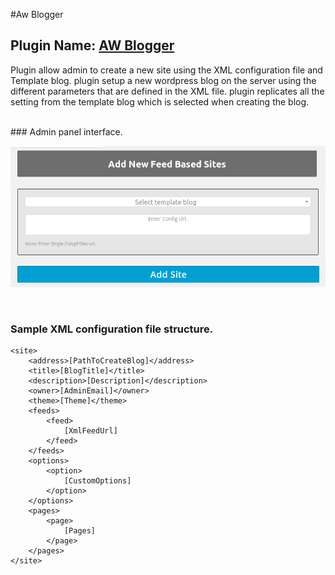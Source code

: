 #Aw Blogger

## Plugin Name: [AW Blogger](https://github.com/dev-artworld/plugins/tree/master/aw-blogger)
Plugin allow admin to create a new site using the XML configuration file and Template blog.
plugin setup a new wordpress blog on the server using the different parameters that are defined in the XML file.
plugin replicates all the setting from the template blog which is selected when creating the blog.

<br />
### Admin panel interface.
<br />

<p align="center">
  <img src="sample/aw-blogger.png" alt="" width="800"/>
</p>

<br />

### Sample XML configuration file structure.
```
<site>
	<address>[PathToCreateBlog]</address>
	<title>[BlogTitle]</title>
	<description>[Description]</description>
	<owner>[AdminEmail]</owner>
	<theme>[Theme]</theme>
	<feeds>
		<feed>
			[XmlFeedUrl]
		</feed>
	</feeds>
	<options>
		<option>
			[CustomOptions]
		</option>
	</options>
	<pages>
		<page>
			[Pages]
		</page>
	</pages>
</site>
```
